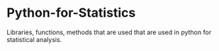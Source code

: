 # Python-for-Statistics
Libraries, functions, methods that are used that are used in python for statistical analysis.
